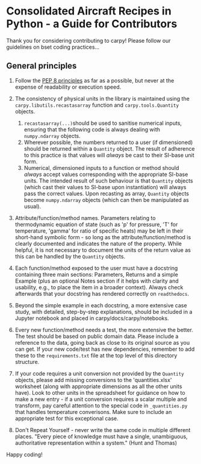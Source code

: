 Consolidated Aircraft Recipes in Python - a Guide for Contributors
=============================================================

Thank you for considering contributing to carpy! Please follow our guidelines on
bset coding practices...

General principles
------------------

1. Follow the [PEP 8 principles](https://www.python.org/dev/peps/pep-0008/) as
   far as a possible, but never at the expense of readability or execution
   speed.

2. The consistency of physical units in the library is maintained using the
   `carpy.libutils.recastasarray` function and `carpy.tools.Quantity` objects.
    1. `recastasarray(...)`should be used to sanitise numerical inputs, ensuring
       that the following code is always dealing with `numpy.ndarray` objects.
    2. Wherever possible, the numbers returned to a user (if dimensioned) should
       be returned within a `Quantity` object. The result of adherence to this
       practice is that values will *always* be cast to their SI-base unit form.
    3. Numerical, dimensioned inputs to a function or method should *always*
       accept values corresponding with the appropriate SI-base units. The
       intended result of such behaviour is that `Quantity` objects (which cast
       their values to SI-base upon instantiation) will always pass the correct
       values. Upon recasting as array, `Quantity` objects become
       `numpy.ndarray` objects (which can then be manipulated as usual).

3. Attribute/function/method names. Parameters relating to thermodynamic
   equation of state (such as 'p' for pressure, 'T' for temperature, 'gamma' for
   ratio of specific heats) may be left in their short-hand symbolic form - so
   long as the attribute/function/method is clearly documented and indicates the
   nature of the property. While helpful, it is not necessary to document the
   units of the return value as this can be handled by the `Quantity` objects.

4. Each function/method exposed to the user must have a docstring containing
   three main sections: Parameters, Returns and a simple Example (plus an
   optional Notes section if it helps with clarity and usability, e.g., to place
   the item in a broader context). Always check afterwards that your docstring
   has rendered correctly on `readthedocs`.

5. Beyond the simple example in each docstring, a more extensive case study,
   with detailed, step-by-step explanations, should be included in a Jupyter
   notebook and placed in carpy/docs/carpy/notebooks.

6. Every new function/method needs a test, the more extensive the better. The
   test should be based on public domain data. Please include a reference to the
   data, going back as close to its original source as you can get. If your new
   code/test has new dependencies, remember to add these to
   the `requirements.txt` file at the top level of this directory structure.

7. If your code requires a unit conversion not provided by the `Quantity`
   objects, please add missing conversions to the 'quantities.xlsx' worksheet
   (along with appropriate dimensions as all the other units have). Look to
   other units in the spreadsheet for guidance on how to make a new entry - if a
   unit conversion requires a scalar multiple and transform, pay careful
   attention to the special code in `_quantities.py` that handles temperature
   converisons. Make sure to include an appropriate test for this exceptional
   case.

8. Don't Repeat Yourself - never write the same code in multiple different
   places. "Every piece of knowledge must have a single, unambiguous,
   authoritative representation within a system." (Hunt and Thomas)

Happy coding!